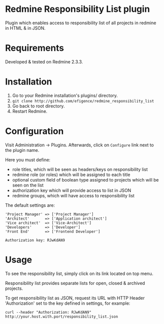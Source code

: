 # Redmine Responsibility List plugin

Plugin which enables access to responsibility list of all projects in redmine in HTML & in JSON.

# Requirements

Developed & tested on Redmine 2.3.3.

# Installation

1. Go to your Redmine installation's plugins/ directory.
2. `git clone http://github.com/efigence/redmine_responsibility_list`
3. Go back to root directory.
4. Restart Redmine.

# Configuration

Visit Administration -> Plugins. Afterwards, click on `Configure` link next to the plugin name.

Here you must define:

* role titles, which will be seen as headers/keys on responsibility list
* redmine role (or roles) which will be assigned to each title
* optional custom field of boolean type assigned to projects which will be seen on the list
* authorization key which will provide access to list in JSON
* redmine groups, which will have access to responsibility list

The default settings are:


    'Project Manager' => ['Project Manager']
    'Architect'       => ['Application architect']
    'Vice architect'  => ['Vice-Architect']
    'Developers'      => ['Developer']
    'Front End'       => ['Frontend Developer']

    Authorization key: RJwKdAN9

# Usage

To see the responsibility list, simply click on its link located on top menu.

Responsibility list provides separate lists for open, closed & archived projects.

To get responsibility list as JSON, request its URL with HTTP Header 'Authorization' set to the key defined in settings, for example:

`curl --header "Authorization: RJwKdAN9" http://your.host.with.port/responsibility_list.json`


